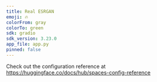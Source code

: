 ```yaml
---
title: Real ESRGAN
emoji: 🔥
colorFrom: gray
colorTo: green
sdk: gradio
sdk_version: 3.23.0
app_file: app.py
pinned: false
---
```


Check out the configuration reference at https://huggingface.co/docs/hub/spaces-config-reference
